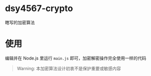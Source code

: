 # dsy4567-crypto

瞎写的加密算法

# 使用

编辑并在 Node.js 里运行 `main.js` 即可，加密解密操作完全使用一样的代码

> Warning: 本加密算法设计初衷不是保护重要或敏感内容

